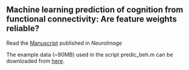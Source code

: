 ## Machine learning prediction of cognition from functional connectivity: Are feature weights reliable?
Read the [Manuscript](https://www.sciencedirect.com/science/article/pii/S1053811921009216) published in *NeuroImage*

The example data (~90MB) used in the script predic_beh.m can be downloaded from [here](https://drive.google.com/file/d/1zVrgAn2aaNoPP0zMbqOrwmft40jNTPBM/view?usp=sharing). 
